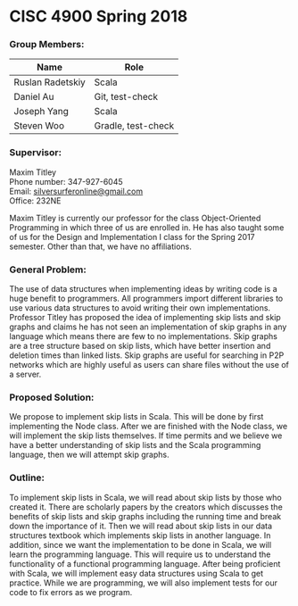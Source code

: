 # CISC 4900 Spring 2018

### Group Members:

Name             | Role
-----------------|--------------------
Ruslan Radetskiy | Scala
Daniel Au        | Git, test-check
Joseph Yang      | Scala
Steven Woo       | Gradle, test-check

### Supervisor:

Maxim Titley  
Phone number: 347-927-6045  
Email: silversurferonline@gmail.com  
Office: 232NE  

Maxim Titley is currently our professor for the class Object-Oriented Programming in which three of us are enrolled in. He has also taught some of us for the Design and Implementation I class for the Spring 2017 semester. Other than that, we have no affiliations.  

### General Problem:

The use of data structures when implementing ideas by writing code is a huge benefit to programmers. All programmers import different libraries to use various data structures to avoid writing their own implementations. Professor Titley has proposed the idea of implementing skip lists and skip graphs and claims he has not seen an implementation of skip graphs in any language which means there are few to no implementations. Skip graphs are a tree structure based on skip lists, which have better insertion and deletion times than linked lists. Skip graphs are useful for searching in P2P networks which are highly useful as users can share files without the use of a server.  

### Proposed Solution:

We propose to implement skip lists in Scala. This will be done by first implementing the Node class. After we are finished with the Node class, we will implement the skip lists themselves. If time permits and we believe we have a better understanding of skip lists and the Scala programming language, then we will attempt skip graphs.

### Outline:

To implement skip lists in Scala, we will read about skip lists by those who created it. There are scholarly papers by the creators which discusses the benefits of skip lists and skip graphs including the running time and break down the importance of it. Then we will read about skip lists in our data structures textbook which implements skip lists in another language. In addition, since we want the implementation to be done in Scala, we will learn the programming language. This will require us to understand the functionality of a functional programming language. After being proficient with Scala, we will implement easy data structures using Scala to get practice. While we are programming, we will also implement tests for our code to fix errors as we program.
